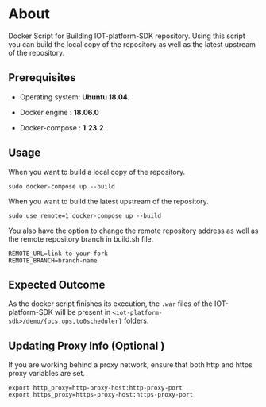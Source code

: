 # About 

Docker Script for Building IOT-platform-SDK repository. Using this script you can build the local copy of the repository as well as the latest upstream of the repository.

## Prerequisites

- Operating system: **Ubuntu 18.04.**

- Docker engine : **18.06.0**

- Docker-compose : **1.23.2**



## Usage

When you want to build a local copy of the repository.

``` sudo docker-compose up --build ```

When you want to build the latest upstream of the repository.

``` sudo use_remote=1 docker-compose up --build ```

You also have the option to change the remote repository address as well as the remote repository branch in build.sh file.

    REMOTE_URL=link-to-your-fork
    REMOTE_BRANCH=branch-name

## Expected Outcome
As the docker script finishes its execution, the ```.war``` files of the IOT-platform-SDK will be present in ```<iot-platform-sdk>/demo/{ocs,ops,to0scheduler}``` folders.

## Updating Proxy Info (Optional )
If you are working behind a proxy network, ensure that both http and https proxy variables are set.

    export http_proxy=http-proxy-host:http-proxy-port
    export https_proxy=https-proxy-host:https-proxy-port 
